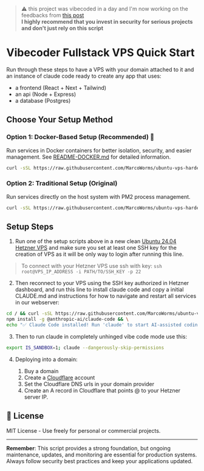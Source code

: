 > ⚠️ this project was vibecoded in a day and I'm now working on the feedbacks from [this post](https://x.com/MarcoWorms/status/1953924284734132356)  
>  **I highly recommend that you invest in security for serious projects and don't just rely on this script**

# Vibecoder Fullstack VPS Quick Start

Run through these steps to have a VPS with your domain attached to it and an instance of claude code ready to create any app that uses:

- a frontend (React + Next + Tailwind)
- an api (Node + Express)
- a database (Postgres)

## Choose Your Setup Method

### Option 1: Docker-Based Setup (Recommended) 🐳
Run services in Docker containers for better isolation, security, and easier management. See [README-DOCKER.md](README-DOCKER.md) for detailed information.

```bash
curl -sSL https://raw.githubusercontent.com/MarcoWorms/ubuntu-vps-harden/main/fullstack-harden-docker.sh | sudo bash && sudo reboot
```

### Option 2: Traditional Setup (Original)
Run services directly on the host system with PM2 process management.

```bash
curl -sSL https://raw.githubusercontent.com/MarcoWorms/ubuntu-vps-harden/main/fullstack-harden.sh | sudo bash && sudo reboot
```

## Setup Steps

1) Run one of the setup scripts above in a new clean [Ubuntu 24.04 Hetzner VPS](https://console.hetzner.com/projects) and make sure you set at least one SSH key for the creation of VPS as it will be only way to login after running this line.

> To connect with your Hetzner VPS use ssh with key: `ssh root@VPS_IP_ADDRESS -i PATH/TO/SSH_KEY -p 22`

2) Then reconnect to your VPS using the SSH key authorized in Hetzner dashboard, and run this line to install claude code and copy a initial CLAUDE.md and instructions for how to navigate and restart all services in our webserver:

```bash
cd / && curl -sSL https://raw.githubusercontent.com/MarcoWorms/ubuntu-vps-hardened-fullstack-webserver/main/CLAUDE.md > CLAUDE.md && \
npm install -g @anthropic-ai/claude-code && \
echo "✅ Claude Code installed! Run 'claude' to start AI-assisted coding"
```

3) Then to run claude in completely unhinged vibe code mode use this:

```bash
export IS_SANDBOX=1; claude --dangerously-skip-permissions
```

4) Deploying into a domain:

    1) Buy a domain
    2) Create a [Cloudflare](https://dash.cloudflare.com/) account
    3) Set the Cloudflare DNS urls in your domain provider
    4) Create an A record in Cloudflare that points @ to your Hetzner server IP.

## 📜 License

MIT License - Use freely for personal or commercial projects.

---

**Remember**: This script provides a strong foundation, but ongoing maintenance, updates, and monitoring are essential for production systems. Always follow security best practices and keep your applications updated.